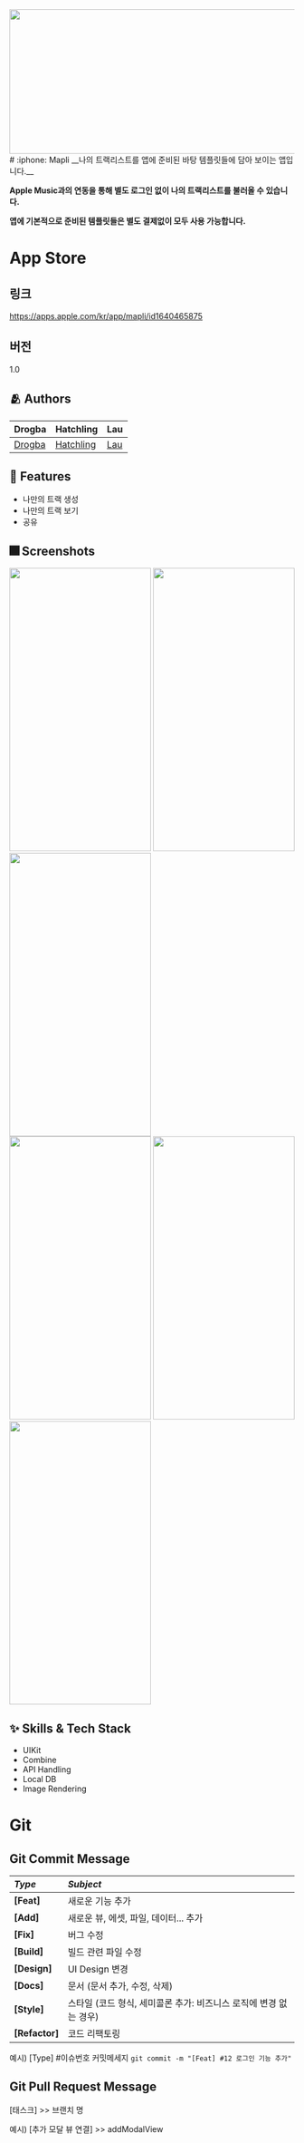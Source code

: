 <img src="https://user-images.githubusercontent.com/103024956/186373973-6ba74e94-8260-4c0d-b3bd-cc7eedf7c621.png" width="850" height="255"/> 
# :iphone: Mapli
__나의 트랙리스트를 앱에 준비된 바탕 템플릿들에 담아 보이는 앱입니다.__

__Apple Music과의 연동을 통해 별도 로그인 없이 나의 트랙리스트를 불러올 수 있습니다.__

__앱에 기본적으로 준비된 템플릿들은 별도 결제없이 모두 사용 가능합니다.__

# App Store
## 링크
https://apps.apple.com/kr/app/mapli/id1640465875
## 버전
1.0

## :people_hugging: Authors
|Drogba|Hatchling|Lau|
|:---|:---|:---|
|[Drogba](https://github.com/iDrogba)|[Hatchling](https://github.com/woo0dev)|[Lau](https://github.com/lau0505)|

## :pushpin: Features
- 나만의 트랙 생성
- 나만의 트랙 보기
- 공유

## :fireworks: Screenshots
<img src="https://user-images.githubusercontent.com/57060443/186120960-beacbce1-b114-4954-b997-ae8993a66afc.png" width="250" height="500"/> <img src="https://user-images.githubusercontent.com/57060443/186120955-e08788f1-b605-44a5-a27a-2fc843177036.png" width="250" height="500"/> <img src="https://user-images.githubusercontent.com/57060443/186120952-e48a78b2-7c5d-4cce-9249-19728cf0c20e.png" width="250" height="500"/>  
<img src="https://user-images.githubusercontent.com/57060443/186120949-49f366de-cf44-46b0-bd5e-ab86fdc1f6a7.png" width="250" height="500"/> <img src="https://user-images.githubusercontent.com/57060443/186120944-059c3041-e8b5-4c87-8177-29995f031757.png" width="250" height="500"/> <img src="https://user-images.githubusercontent.com/57060443/186120938-a32ac5d8-cb90-4123-9d7a-46089e12dc2a.png" width="250" height="500"/>

## :sparkles: Skills & Tech Stack
- UIKit
- Combine
- API Handling
- Local DB
- Image Rendering

# Git

## Git Commit Message
|*Type*|*Subject*|
|:---|:---|
|**[Feat]**|새로운 기능 추가|
|**[Add]**|새로운 뷰, 에셋, 파일, 데이터... 추가|
|**[Fix]**|버그 수정|
|**[Build]**|빌드 관련 파일 수정|
|**[Design]**|UI Design 변경|
|**[Docs]**|문서 (문서 추가, 수정, 삭제)|
|**[Style]**|스타일 (코드 형식, 세미콜론 추가: 비즈니스 로직에 변경 없는 경우)|
|**[Refactor]**|코드 리팩토링| 

예시) [Type] #이슈번호 커밋메세지 `git commit -m "[Feat] #12 로그인 기능 추가"`

## Git Pull Request Message
[태스크] >> 브랜치 명

예시) [추가 모달 뷰 연결] >> addModalView
